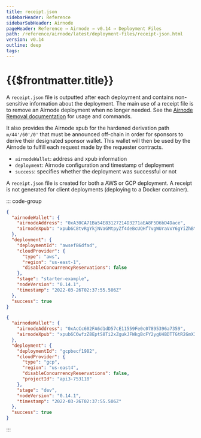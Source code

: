 ```yaml
---
title: receipt.json
sidebarHeader: Reference
sidebarSubHeader: Airnode
pageHeader: Reference → Airnode → v0.14 → Deployment Files
path: /reference/airnode/latest/deployment-files/receipt-json.html
version: v0.14
outline: deep
tags:
---
```


<VersionWarning/>

<PageHeader/>

<SearchHighlight/>

<FlexStartTag/>

# {{$frontmatter.title}}

A `receipt.json` file is outputted after each deployment and contains
non-sensitive information about the deployment. The main use of a receipt file
is to remove an Airnode deployment when no longer needed. See the
[Airnode Removal documentation](/reference/airnode/latest/packages/deployer.md)
for usage and commands.

It also provides the Airnode xpub for the hardened derivation path
`m/44'/60'/0'` that must be announced off-chain in order for sponsors to derive
their designated sponsor wallet. This wallet will then be used by the Airnode to
fulfill each request made by the requester contracts.

- `airnodeWallet`: address and xpub information
- `deployment`: Airnode configuration and timestamp of deployment
- `success`: specifies whether the deployment was successful or not

A `receipt.json` file is created for both a AWS or GCP deployment. A receipt is
not generated for client deployments (deploying to a Docker container).

::: code-group

```json [AWS]
{
  "airnodeWallet": {
    "airnodeAddress": "0xA30CA71Ba54E83127214D3271aEA8F5D6bD4Dace",
    "airnodeXpub": "xpub6C8tvRgYkjNVaGMtpyZf4deBcUQHf7vgWUraVxY6gYiZhBYbPkFkLLWJzUUeVFdkKpVtatmXHX8kB76xgfmTpVZWbVWdq1rneaAY6a8RtbY"
  },
  "deployment": {
    "deploymentId": "awsef86dfad",
    "cloudProvider": {
      "type": "aws",
      "region": "us-east-1",
      "disableConcurrencyReservations": false
    },
    "stage": "starter-example",
    "nodeVersion": "0.14.1",
    "timestamp": "2022-03-26T02:37:55.506Z"
  },
  "success": true
}
```

```json [GCP]
{
  "airnodeWallet": {
    "airnodeAddress": "0xAcCc602FA6d1dD57cE11559Fe0c07895396a7359",
    "airnodeXpub": "xpub6C6wfzZ8EptS8Ti2xZgukJFWkgBcFY2ygU4BDTTGtR2GmX3vvrx3YFat3i1XLfwvhtiCEty1GZnV1MSCKBBt7uYKBbrHaqWvP623w9jUNhW"
  },
  "deployment": {
    "deploymentId": "gcpbecf1982",
    "cloudProvider": {
      "type": "gcp",
      "region": "us-east4",
      "disableConcurrencyReservations": false,
      "projectId": "api3-753118"
    },
    "stage": "dev",
    "nodeVersion": "0.14.1",
    "timestamp": "2022-03-26T02:37:55.506Z"
  },
  "success": true
}
```

:::

<FlexEndTag/>
